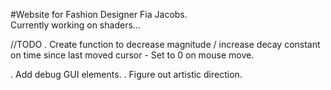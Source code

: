 #Website for Fashion Designer Fia Jacobs.   
Currently working on shaders...

//TODO 
. Create function to decrease magnitude / increase decay constant on time since last moved cursor
    - Set to 0 on mouse move.

. Add debug GUI elements.
. Figure out artistic direction.